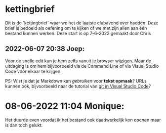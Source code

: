 # kettingbrief
Dit is de 'kettingbrief' waar we het de laatste clubavond over hadden. Deze brief is bedoeld als oefening om te kijken of we met zijn allen aan één bestand kunnen werken.
Deze start is op 7-6-2022 gemaakt door Chris

## 2022-06-07 20:38 Joep:
Voor de snelle edit kun je hem zelfs vanuit je browser wijzigen. Maar de uitdaging is om hem bijvoorbeeld via de Command Line of via Visual Studio Code voor elkaar te krijgen.

PS: Wist je dat je Markdown kan *gebruiken* voor **tekst opmaak**? URLs kunnen ook, bijvoorbeeld naar de tutorial van [git in Visual Studio Code](https://code.visualstudio.com/docs/introvideos/versioncontrol)?

# 08-06-2022 11:04 Monique:
Het duurde even voordat ik het bestand ook daadwerkelijk kon openen maar is dan toch gelukt.
